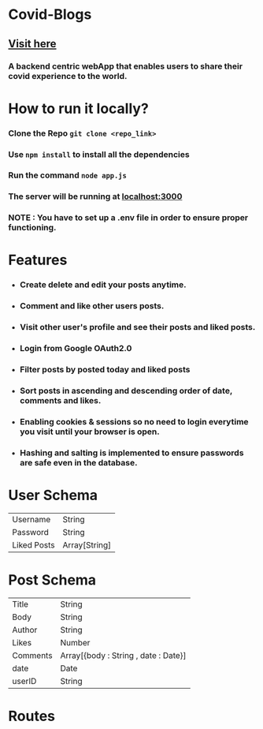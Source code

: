 # Covid-Blogs
## [Visit here](https://covid-blogs.herokuapp.com/)
### A backend centric webApp that enables users to share their covid experience to the world.

# How to run it locally?
### Clone the Repo `git clone <repo_link>`
### Use `npm install` to install all the dependencies
### Run the command `node app.js`
### The server will be running at [localhost:3000](https://localhost:3000)
### NOTE : You have to set up a .env file in order to ensure proper functioning.

# Features
* ### Create delete and edit your posts anytime.
* ### Comment and like other users posts.
* ### Visit other user's profile and see their posts and liked posts.
* ### Login from Google OAuth2.0
* ### Filter posts by posted today and liked posts
* ### Sort posts in ascending and descending order of date, comments and likes.
* ### Enabling cookies & sessions so no need to login everytime you visit until your browser is open.
* ### Hashing and salting is implemented to ensure passwords are safe even in the database.

# User Schema 
<table>
  <tr>
    <td>Username</td>
    <td>String</td>
  </tr>
  <tr>
    <td>Password</td>
    <td>String</td>
  </tr>
  <tr>
    <td>Liked Posts</td>
    <td>Array[String]</td>
  </tr>
 </table>
 
 # Post Schema
 <table>
  <tr>
    <td>Title</td>
    <td>String</td>
  </tr>
  <tr>
    <td>Body</td>
    <td>String</td>
  </tr>
  <tr>
    <td>Author</td>
    <td>String</td>
  </tr>
  <tr>
    <td>Likes</td>
    <td>Number</td>
  </tr>
    <tr>
    <td>Comments</td>
    <td>Array[{body : String , date : Date}]</td>
  </tr>
  <tr>
    <td>date</td>
    <td>Date</td>
  </tr>
  <tr>
    <td>userID</td>
    <td>String</td>
  </tr>
 </table>
 
 # Routes
 
 
